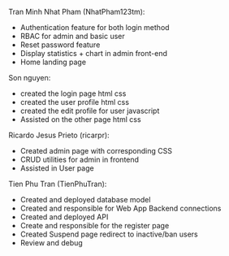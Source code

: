 Tran Minh Nhat Pham (NhatPham123tm): 
  + Authentication feature for both login method
  + RBAC for admin and basic user
  + Reset password feature
  + Display statistics + chart in admin front-end
  + Home landing page

Son nguyen:
  + created the login page html css
  + created the user profile html css
  + created the edit profile for user javascript
  + Assisted on the other page html css

Ricardo Jesus Prieto (ricarpr):
  + Created admin page with corresponding CSS
  + CRUD utilities for admin in frontend
  + Assisted in User page

Tien Phu Tran (TienPhuTran):
  + Created and deployed database model
  + Created and responsible for Web App Backend connections
  + Created and deployed API
  + Create and responsible for the register page
  + Created Suspend page redirect to inactive/ban users
  + Review and debug
